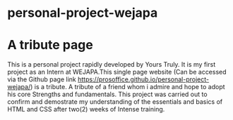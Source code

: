 # personal-project-wejapa
# A tribute page
This is a personal project rapidly developed by Yours Truly. It is my first project as an Intern at WEJAPA.This single page website (Can be accessed via the Github page link https://prosoffice.github.io/personal-project-wejapa/) is a tribute. 
A tribute of a friend whom i admire and hope to adopt his core Strengths and fundamentals. 
This project was carried out to confirm and demostrate my understanding of the essentials and basics of HTML and CSS after two(2) weeks of Intense training.
